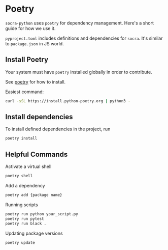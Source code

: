 # Poetry
`socra-python` uses `poetry` for dependency management. Here's a short guide for how we use it.

`pyproject.toml` includes definitions and dependencies for `socra`. It's similar to `package.json` in JS world.


## Install Poetry
Your system must have `poetry` installed globally in order to contribute.

See [poetry](https://python-poetry.org/docs/#installing-with-the-official-installer) for how to install.

Easiest command:
```bash
curl -sSL https://install.python-poetry.org | python3 -
```

## Install dependencies
To install defined dependencies in the project, run
```bash
poetry install
```

## Helpful Commands
Activate a virtual shell
```bash
poetry shell
```

Add a dependency
```bash
poetry add {package name}
```

Running scripts
```bash
poetry run python your_script.py
poetry run pytest
poetry run black .
```

Updating package versions
```bash
poetry update
```